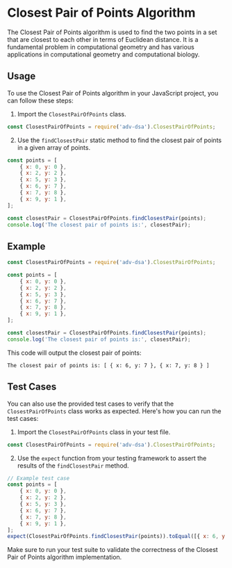# Closest Pair of Points Algorithm

The Closest Pair of Points algorithm is used to find the two points in a set that are closest to each other in terms of Euclidean distance. It is a fundamental problem in computational geometry and has various applications in computational geometry and computational biology.

## Usage

To use the Closest Pair of Points algorithm in your JavaScript project, you can follow these steps:

1. Import the `ClosestPairOfPoints` class.

```javascript
const ClosestPairOfPoints = require('adv-dsa').ClosestPairOfPoints;
```

2. Use the `findClosestPair` static method to find the closest pair of points in a given array of points.

```javascript
const points = [
    { x: 0, y: 0 },
    { x: 2, y: 2 },
    { x: 5, y: 3 },
    { x: 6, y: 7 },
    { x: 7, y: 8 },
    { x: 9, y: 1 },
];

const closestPair = ClosestPairOfPoints.findClosestPair(points);
console.log('The closest pair of points is:', closestPair);
```

## Example

```javascript
const ClosestPairOfPoints = require('adv-dsa').ClosestPairOfPoints;

const points = [
    { x: 0, y: 0 },
    { x: 2, y: 2 },
    { x: 5, y: 3 },
    { x: 6, y: 7 },
    { x: 7, y: 8 },
    { x: 9, y: 1 },
];

const closestPair = ClosestPairOfPoints.findClosestPair(points);
console.log('The closest pair of points is:', closestPair);
```

This code will output the closest pair of points:

```
The closest pair of points is: [ { x: 6, y: 7 }, { x: 7, y: 8 } ]
```

## Test Cases

You can also use the provided test cases to verify that the `ClosestPairOfPoints` class works as expected. Here's how you can run the test cases:

1. Import the `ClosestPairOfPoints` class in your test file.

```javascript
const ClosestPairOfPoints = require('adv-dsa').ClosestPairOfPoints;
```

2. Use the `expect` function from your testing framework to assert the results of the `findClosestPair` method.

```javascript
// Example test case
const points = [
    { x: 0, y: 0 },
    { x: 2, y: 2 },
    { x: 5, y: 3 },
    { x: 6, y: 7 },
    { x: 7, y: 8 },
    { x: 9, y: 1 },
];
expect(ClosestPairOfPoints.findClosestPair(points)).toEqual([{ x: 6, y: 7 }, { x: 7, y: 8 }]);
```

Make sure to run your test suite to validate the correctness of the Closest Pair of Points algorithm implementation.
